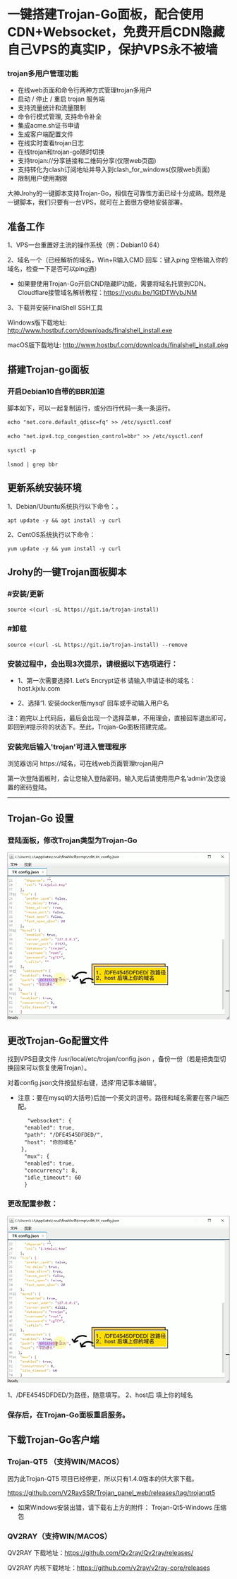# 一键搭建Trojan-Go面板，配合使用CDN+Websocket，免费开启CDN隐藏自己VPS的真实IP，保护VPS永不被墙

### trojan多用户管理功能
- 在线web页面和命令行两种方式管理trojan多用户
- 启动 / 停止 / 重启 trojan 服务端
- 支持流量统计和流量限制
- 命令行模式管理, 支持命令补全
- 集成acme.sh证书申请
- 生成客户端配置文件
- 在线实时查看trojan日志
- 在线trojan和trojan-go随时切换
- 支持trojan://分享链接和二维码分享(仅限web页面)
- 支持转化为clash订阅地址并导入到clash_for_windows(仅限web页面)
- 限制用户使用期限

大神Jrohy的一键脚本支持Trojan-Go，相信在可靠性方面已经十分成熟。既然是一键脚本，我们只要有一台VPS，就可在上面很方便地安装部署。

## 准备工作
1、VPS一台重置好主流的操作系统（例：Debian10 64）

2、域名一个（已经解析的域名，Win+R输入CMD 回车：键入ping 空格输入你的域名，检查一下是否可以ping通）

- 如果要使用Trojan-Go开启CND隐藏IP功能，需要将域名托管到CDN。
Cloudflare接管域名解析教程：https://youtu.be/1GtDTWybJNM


3、下载并安装FinalShell SSH工具

Windows版下载地址: http://www.hostbuf.com/downloads/finalshell_install.exe

macOS版下载地址: http://www.hostbuf.com/downloads/finalshell_install.pkg

## 搭建Trojan-go面板

### 开启Debian10自带的BBR加速
脚本如下，可以一起复制运行，或分四行代码一条一条运行。

    echo "net.core.default_qdisc=fq" >> /etc/sysctl.conf
       
    echo "net.ipv4.tcp_congestion_control=bbr" >> /etc/sysctl.conf
    
    sysctl -p
    
    lsmod | grep bbr
    
## 更新系统安装环境

1、Debian/Ubuntu系统执行以下命令：。

    apt update -y && apt install -y curl
    
    
2、CentOS系统执行以下命令：

    yum update -y && yum install -y curl 
    
## Jrohy的一键Trojan面板脚本
### #安装/更新

    source <(curl -sL https://git.io/trojan-install)
    
### #卸载

    source <(curl -sL https://git.io/trojan-install) --remove
    
    
### 安装过程中，会出现3次提示，请根据以下选项进行：

- 1、第一次需要选择1. Let’s Encrypt证书
   请输入申请证书的域名：host.kjxlu.com
   
- 2、选择‘1. 安装docker版mysql’
   回车或手动输入用户名
   
注：跑完以上代码后，最后会出现一个选择菜单，不用理会，直接回车退出即可，即回到#提示符的状态下。至此，Trojan-Go面板搭建完成。

    
### 安装完后输入'trojan'可进入管理程序

浏览器访问 https://域名，可在线web页面管理trojan用户

第一次登陆面板时，会让您输入登陆密码，输入完后请使用用户名‘admin’及您设置的密码登陆。

-----------------------------------

## Trojan-Go 设置

### 登陆面板，修改Trojan类型为Trojan-Go

<div align=center><img src="https://github.com/KEJIXIAOLU/Trojan/blob/main/%E6%9C%AA%E6%A0%87%E9%A2%981.png"  /></div>

## 更改Trojan-Go配置文件
找到VPS目录文件 /usr/local/etc/trojan/config.json ，备份一份（若是把类型切换回来可以恢复使用Trojan）。

对着config.json文件按鼠标右键，选择‘用记事本编辑’。

- 注意：要在mysql的大括号}后加一个英文的逗号。路径和域名需要在客户端匹配。

         "websocket": {
        "enabled": true,
        "path": "/DFE4545DFDED/",
        "host": "你的域名"
       },
        "mux": {
        "enabled": true,
        "concurrency": 8,
        "idle_timeout": 60
        }

### 更改配置参数：

<div align=center><img src="https://github.com/KEJIXIAOLU/Trojan/blob/main/%E6%9C%AA%E6%A0%87%E9%A2%981.png"  /></div>

1、/DFE4545DFDED/为路径，随意填写。
2、host后 填上你的域名

### 保存后，在Trojan-Go面板重启服务。

## 下载Trojan-Go客户端
### Trojan-QT5 （支持WIN/MACOS）
因为此Trojan-QT5 项目已经停更，所以只有1.4.0版本的供大家下载。

https://github.com/V2RaySSR/Trojan_panel_web/releases/tag/trojanqt5

- 如果Windows安装出错，请下载右上方的附件： Trojan-Qt5-Windows 压缩包

### QV2RAY（支持WIN/MACOS）

QV2RAY 下载地址：https://github.com/Qv2ray/Qv2ray/releases/

QV2RAY 内核下载地址：https://github.com/v2ray/v2ray-core/releases


